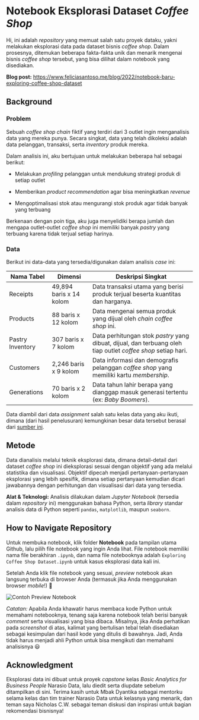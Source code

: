 # Notebook Eksplorasi Dataset _Coffee Shop_

Hi, ini adalah _repository_ yang memuat salah satu proyek dataku, yakni melakukan eksplorasi data pada dataset bisnis _coffee shop_. Dalam prosesnya, ditemukan beberapa fakta-fakta unik dan menarik mengenai bisnis _coffee shop_ tersebut, yang bisa dilihat dalam notebook yang disediakan.

**Blog post:** https://www.feliciasantoso.me/blog/2022/notebook-baru-exploring-coffee-shop-dataset

## Background

### Problem

Sebuah _coffee shop chain_ fiktif yang terdiri dari 3 outlet ingin menganalisis data yang mereka punya. Secara singkat, data yang telah dikoleksi adalah data pelanggan, transaksi, serta _inventory_ produk mereka. 

Dalam analisis ini, aku bertujuan untuk melakukan beberapa hal sebagai berikut:

- Melakukan *profiling* pelanggan untuk mendukung strategi produk di setiap outlet

- Memberikan _product recommendation_ agar bisa meningkatkan *revenue*

- Mengoptimalisasi stok atau mengurangi stok produk agar tidak banyak yang terbuang

Berkenaan dengan poin tiga, aku juga menyelidiki berapa jumlah dan mengapa outlet-outlet _coffee shop_ ini memiliki banyak *pastry* yang terbuang karena tidak terjual setiap harinya.

### Data

Berikut ini data-data yang tersedia/digunakan dalam analisis _case_ ini:

| Nama Tabel       | Dimensi                 | Deskripsi Singkat                                                                                            |
| ---------------- | ----------------------- | ------------------------------------------------------------------------------------------------------------ |
| Receipts         | 49,894 baris x 14 kolom | Data transaksi utama yang berisi produk terjual beserta kuantitas dan harganya.                              |
| Products         | 88 baris x 12 kolom     | Data mengenai semua produk yang dijual oleh _chain coffee shop_ ini.                                         |
| Pastry Inventory | 307 baris x 7 kolom     | Data perhitungan stok _pastry_ yang dibuat, dijual, dan terbuang oleh tiap outlet _coffee shop_ setiap hari. |
| Customers        | 2,246 baris x 9 kolom   | Data informasi dan demografis pelanggan _coffee shop_ yang memiliki kartu _membership_.                      |
| Generations      | 70 baris x 2 kolom      | Data tahun lahir berapa yang dianggap masuk generasi tertentu (ex: _Baby Boomers_).                          |

Data diambil dari data _assignment_ salah satu kelas data yang aku ikuti, dimana (dari hasil penelusuran) kemungkinan besar data tersebut berasal dari [sumber ini](https://www.kaggle.com/datasets/ylchang/coffee-shop-sample-data-1113).

## Metode

Data dianalisis melalui teknik eksplorasi data, dimana detail-detail dari dataset _coffee shop_ ini dieksplorasi sesuai dengan objektif yang ada melalui statistika dan visualisasi. Objektif dipecah menjadi pertanyaan-pertanyaan eksplorasi yang lebih spesifik, dimana setiap pertanyaan kemudian dicari jawabannya dengan perhitungan dan visualisasi dari data yang tersedia. 

**Alat & Teknologi:** Analisis dilakukan dalam _Jupyter Notebook_ (tersedia dalam _repository_ ini) menggunakan bahasa Python, serta _library_ standar analisis data di Python seperti `pandas`, `matplotlib`, maupun `seaborn`.

## How to Navigate Repository

Untuk membuka notebook, klik folder **Notebook** pada tampilan utama Github, lalu pilih file notebook yang ingin Anda lihat. File notebook memiliki nama file berakhiran `.ipynb`, dan nama file notebooknya adalah `Exploring Coffee Shop Dataset.ipynb` untuk kasus eksplorasi data kali ini.

Setelah Anda klik file notebook yang sesuai, _preview_ notebook akan langsung terbuka di browser Anda (termasuk jika Anda menggunakan browser _mobile_!) 🎉

![Contoh Preview Notebook](https://user-images.githubusercontent.com/47961812/183531580-8355ccf2-1b40-4ddc-b19a-bc73a0bddc14.png)

_Catatan:_ Apabila Anda khawatir harus membaca kode Python untuk memahami notebooknya, tenang saja karena notebook telah berisi banyak _comment_ serta visualisasi yang bisa dibaca. Misalnya, jika Anda perhatikan pada _screenshot_ di atas, kalimat yang bertulisan tebal telah disediakan sebagai kesimpulan dari hasil kode yang ditulis di bawahnya. Jadi, Anda tidak harus menjadi ahli Python untuk bisa mengikuti dan memahami analisisnya 😃

## Acknowledgment

Eksplorasi data ini dibuat untuk proyek _capstone_ kelas _Basic Analytics for Business People_ Narasio Data, lalu diedit serta diupdate sebelum ditampilkan di sini. Terima kasih untuk Mbak Dyantika sebagai mentorku selama kelas dan tim trainer Narasio Data untuk kelasnya yang menarik, dan teman saya Nicholas C.W. sebagai teman diskusi dan inspirasi untuk bagian rekomendasi bisnisnya!
